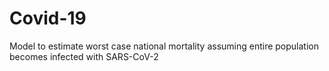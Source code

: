 # Covid-19
Model to estimate worst case national mortality assuming entire population becomes infected with SARS-CoV-2
